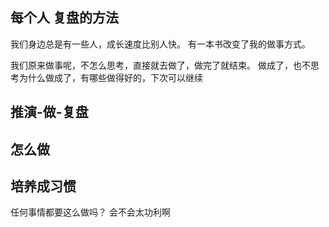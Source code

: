 每个人
复盘的方法
---
我们身边总是有一些人，成长速度比别人快。
有一本书改变了我的做事方式。

我们原来做事呢，不怎么思考，直接就去做了，做完了就结束。
做成了，也不思考为什么做成了，有哪些做得好的，下次可以继续
## 推演-做-复盘
## 怎么做
## 培养成习惯
任何事情都要这么做吗？
会不会太功利啊